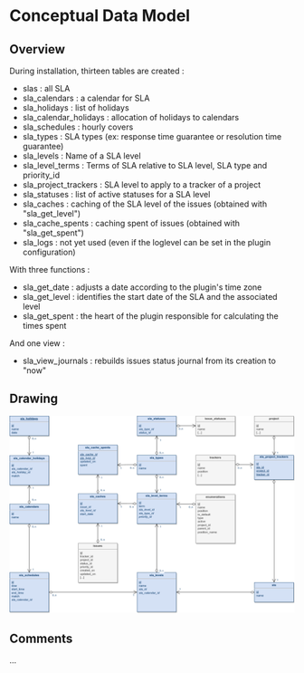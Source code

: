 # Conceptual Data Model

## Overview

During installation, thirteen tables are created :
- slas : all SLA
- sla_calendars : a calendar for SLA
- sla_holidays : list of holidays
- sla_calendar_holidays : allocation of holidays to calendars
- sla_schedules : hourly covers
- sla_types : SLA types (ex: response time guarantee or resolution time guarantee)
- sla_levels : Name of a SLA level
- sla_level_terms : Terms of SLA relative to SLA level, SLA type and priority_id
- sla_project_trackers : SLA level to apply to a tracker of a project
- sla_statuses : list of active statuses for a SLA level
- sla_caches : caching of the SLA level of the issues (obtained with "sla_get_level") 
- sla_cache_spents : caching spent of issues (obtained with "sla_get_spent") 
- sla_logs : not yet used (even if the loglevel can be set in the plugin configuration)

With three functions :
- sla_get_date : adjusts a date according to the plugin's time zone
- sla_get_level : identifies the start date of the SLA and the associated level
- sla_get_spent : the heart of the plugin responsible for calculating the times spent

And one view :
- sla_view_journals : rebuilds issues status journal from its creation to "now"

## Drawing
![MCD!](images/redmine_sla_mcd.png "MCD")

## Comments
...